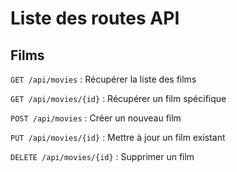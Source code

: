 # Liste des routes API

## Films

`GET /api/movies` : 
Récupérer la liste des films

`GET /api/movies/{id}` : 
Récupérer un film spécifique

`POST /api/movies` : 
Créer un nouveau film

`PUT /api/movies/{id}` : 
Mettre à jour un film existant

`DELETE /api/movies/{id}` : 
Supprimer un film